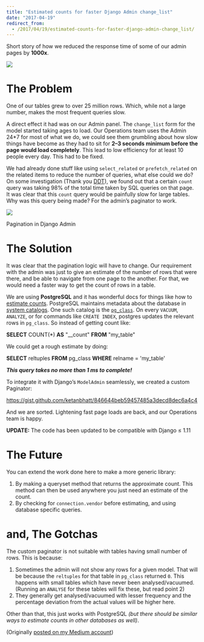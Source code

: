 ```yaml
---
title: "Estimated counts for faster Django Admin change_list"
date: "2017-04-19"
redirect_from:
  - /2017/04/19/estimated-counts-for-faster-django-admin-change_list/
---
```


Short story of how we reduced the response time of some of our admin pages by **1000x**.

![](https://ktbt10.files.wordpress.com/2017/04/63467-1uruoe7tofz0z2ra7ew3goa.png)

# The Problem

One of our tables grew to over 25 million rows. Which, while not a large number, makes the most frequent queries slow.

A direct effect it had was on our Admin panel. The `change_list` form for the model started taking ages to load. Our Operations team uses the Admin 24\*7 for most of what we do, we could see them grumbling about how slow things have become as they had to sit for **2–3 seconds minimum before the page would load completely**. This lead to low efficiency for at least 10 people every day. This had to be fixed.

We had already done stuff like using `select_related` or `prefetch_related` on the related items to reduce the number of queries, what else could we do? On some investigation (Thank you [DDT](https://django-debug-toolbar.readthedocs.io/en/stable/)), we found out that a certain `count` query was taking 98% of the total time taken by SQL queries on that page. It was clear that this `count` query would be painfully slow for large tables. Why was this query being made? For the admin’s paginator to work.

![](https://ktbt10.files.wordpress.com/2017/04/7422b-1ik0wqqr8no1znp8vv93kzw.png)

Pagination in Django Admin

# The Solution

It was clear that the pagination logic will have to change. Our requirement with the admin was just to give an estimate of the number of rows that were there, and be able to navigate from one page to the another. For that, we would need a faster way to get the count of rows in a table.

We are using **PostgreSQL** and it has wonderful docs for things like how to [estimate counts](https://wiki.postgresql.org/wiki/Count_estimate). PostgreSQL maintains metadata about the database in [system catalogs](https://www.postgresql.org/docs/9.1/static/catalogs.html). One such catalog is the [`pg_class`](https://www.postgresql.org/docs/current/static/catalog-pg-class.html). On every `VACUUM`, `ANALYZE`, or for commands like `CREATE INDEX`, postgres updates the relevant rows in `pg_class`. So instead of getting count like:

**SELECT** COUNT(\*) **AS** "\_\_count" **FROM** "my\_table"

We could get a rough estimate by doing:

**SELECT** reltuples **FROM** pg\_class **WHERE** relname = 'my\_table'

**_This query takes no more than 1 ms to complete!_**

To integrate it with Django’s `ModelAdmin` seamlessly, we created a custom Paginator:

https://gist.github.com/ketanbhatt/846644beb59457485a3decd8dec6a4c4

And we are sorted. Lightening fast page loads are back, and our Operations team is happy.

**UPDATE:** The code has been updated to be compatible with Django ≤ 1.11

# The Future

You can extend the work done here to make a more generic library:

1. By making a queryset method that returns the approximate count. This method can then be used anywhere you just need an estimate of the count.
2. By checking for `connection.vendor` before estimating, and using database specific queries.

# and, The Gotchas

The custom paginator is not suitable with tables having small number of rows. This is because:

1. Sometimes the admin will not show any rows for a given model. That will be because the `reltuples` for that table in `pg_class` returned `0`. This happens with small tables which have never been analysed/vacuumed. (Running an `ANALYSE` for these tables will fix these, but read point 2)
2. They generally get analysed/vacuumed with lesser frequency and the percentage deviation from the actual values will be higher here.

Other than that, this just works with PostgreSQL _(but there should be similar ways to estimate counts in other databases as well)_.

(Originally [posted on my Medium account](https://medium.com/squad-engineering/estimated-counts-for-faster-django-admin-change-list-963cbf43683e))
